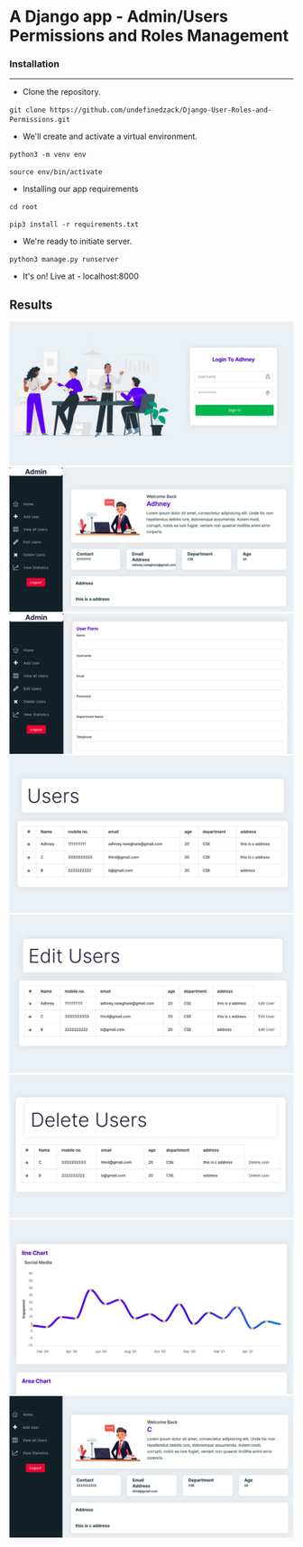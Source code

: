 # A Django app - Admin/Users Permissions and Roles Management

### Installation

---
- Clone the repository.
  
`git clone https://github.com/undefinedzack/Django-User-Roles-and-Permissions.git`
- We'll create and activate a virtual environment. 

`python3 -m venv env`

`source env/bin/activate`

- Installing our app requirements

`cd root`

`pip3 install -r requirements.txt`

- We're ready to initiate server.

`python3 manage.py runserver`

- It's on! Live at - localhost:8000 

## Results

<img src="images/1.jpg" alt="" />
<img src="images/2.jpg" alt="" />
<img src="images/3.jpg" alt="" />
<img src="images/4.jpg" alt="" />
<img src="images/5.jpg" alt="" />
<img src="images/6.jpg" alt="" />
<img src="images/7.jpg" alt="" />
<img src="images/8.jpg" alt="" />
